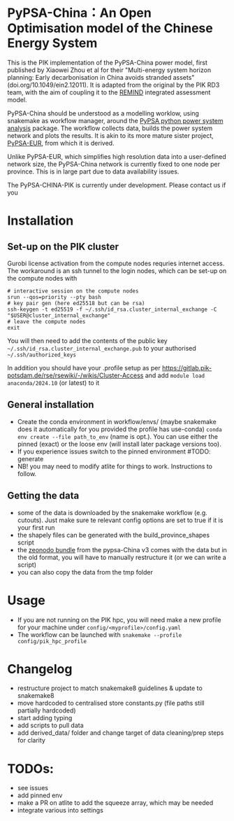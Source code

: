 # PyPSA-China：An Open Optimisation model of the Chinese Energy System

This is the PIK implementation of the PyPSA-China power model, first published by Xiaowei Zhou et al for their  "Multi-energy system horizon planning: Early decarbonisation in China avoids stranded assets" (doi.org/10.1049/ein2.12011). It is adapted from the original by the PIK RD3 team, with the aim of coupling it to the [REMIND](https://www.pik-potsdam.de/en/institute/departments/transformation-pathways/models/remind) integrated assessment model.

PyPSA-China should be understood as a modelling worklow, using snakemake as workflow manager, around the [PyPSA python power system analysis](https://pypsa.org/) package. The workflow collects data, builds the power system network and plots the results. It is akin to its more mature sister project, [PyPSA-EUR](https://github.com/PyPSA/pypsa-eur), from which it is derived.

Unlike PyPSA-EUR, which simplifies high resolution data into a user-defined network size, the PyPSA-China network is currently fixed to one node per province. This is in large part due to data availability issues.

The PyPSA-CHINA-PIK is currently under development. Please contact us if you


# Installation

## Set-up on the PIK cluster
Gurobi license activation from the compute nodes requries internet access. The workaround is an ssh tunnel to the login nodes, which can be set-up on the compute nodes with
```
# interactive session on the compute nodes
srun --qos=priority --pty bash
# key pair gen (here ed25518 but can be rsa)
ssh-keygen -t ed25519 -f ~/.ssh/id_rsa.cluster_internal_exchange -C "$USER@cluster_internal_exchange"
# leave the compute nodes
exit
```
You will then need to add the contents of the public key `~/.ssh/id_rsa.cluster_internal_exchange.pub` to your authorised `~/.ssh/authorized_keys`

In addition you should have your .profile setup as per https://gitlab.pik-potsdam.de/rse/rsewiki/-/wikis/Cluster-Access
and add `module load anaconda/2024.10` (or latest) to it

## General installation
- Create the conda environment in workflow/envs/ (maybe snakemake does it automatically for you provided the profile has use-conda) `conda env create --file path_to_env` (name is opt.). You can use either the pinned (exact) or the loose env (will install later package versions too). 
- If you experience issues switch to the pinned environment #TODO: generate
- NB! you may need to modify atlite for things to work. Instructions to follow.


## Getting the data
- some of the data is downloaded by the snakemake workflow (e.g. cutouts). Just make sure te relevant config options are set to true if it is your first run
- the shapely files can be generated with the build_province_shapes script
- the [zeonodo bundle](https://zenodo.org/records/13987282) from the pypsa-China v3 comes with the data but in the old format, you will have to manually restructure it (or we can write a script)
- you can also copy the data from the tmp folder

# Usage
- If you are not running on the PIK hpc, you will need make a new profile for your machine under `config/<myprofile>/config.yaml`
- The workflow can be launched with `snakemake --profile config/pik_hpc_profile`

# Changelog
- restructure project to match snakemake8 guidelines & update to snakemake8
- move hardcoded to centralised store constants.py (file paths still partially hardcoded)
- start adding typing
- add scripts to pull data
- add derived_data/ folder and change target of data cleaning/prep steps for clarity

# TODOs:
- see issues
- add pinned env
- make a PR on atlite to add the squeeze array, which may be needed
- integrate various into settings
